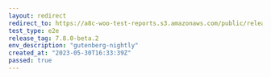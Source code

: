 ```yaml
---
layout: redirect
redirect_to: https://a8c-woo-test-reports.s3.amazonaws.com/public/release/7.8.0-beta.2/gutenberg-nightly/e2e/index.html
test_type: e2e
release_tag: 7.8.0-beta.2
env_description: "gutenberg-nightly"
created_at: "2023-05-30T16:33:39Z"
passed: true
---
```

